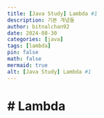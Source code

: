 ```yaml
---
title: [Java Study] Lambda #1
description: 기본 개념들
author: bitnalchan92
date: 2024-08-30
categories: [java]
tags: [lambda]
pin: false
math: false
mermaid: true
alt: [Java Study] Lambda #1
---
```


# # Lambda
